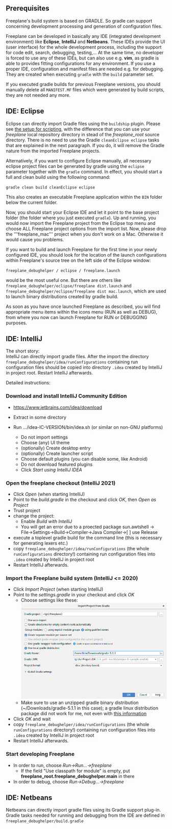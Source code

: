 ## Prerequisites

Freeplane's build system is based on GRADLE. So gradle can support concerning development processing and generation of configuration files.

Freeplane can be developed in basically any IDE (integrated development environment) like **Eclipse**, **IntelliJ** and **Netbeans**. These IDEs provide the UI (user interface) for the whole development process, including the support for code edit, search, debugging, testing,... At the same time, no developer is forced to use any of these IDEs, but can also use e.g. **vim**, as gradle is able to provides fitting configurations for any environment. If you use a proper IDE, configuration and manifest files are needed e.g. for debugging. They are created when executing <code>gradle</code> with the <code>build</code> parameter set. 

If you executed gradle builds for previous Freeplane versions, you should manually delete all <code>MANIFEST.MF</code> files which were generated by build scripts, they are not needed any more.


## IDE: Eclipse

Eclipse can directly import Gradle files using the <code>buildship</code> plugin. Please see [the setup for scripting](../scripting/Scripting_environment_setup.md#how-to-set-up-your-environment-with-the-eclipse-plug-ins-for-gradle), with the difference that you can use your *freeplane* local repository directory in stead of the *freeplane_root* source directory. There is no need to use the Gradle <code>cleanEclipse eclipse</code> tasks that are explained in the next paragraph. If you do, it will remove the Gradle nature from the imported Freeplane projects.

Alternatively, if you want to configure Eclipse manually, all necessary eclipse project files can be generated by gradle using the <code>eclipse</code> parameter together with the <code>gradle</code> command. In effect, you should start a full and clean build using the following command:

`gradle clean build cleanEclipse eclipse`

This also creates an executable Freeplane application within the <code>BIN</code> folder below the current folder.

Now, you should start your Eclipse IDE and let it point to the base project folder (the folder where you just executed <code>gradle</code>). Up and running, you would now import the Freeplane project from the Eclipse top menu and choose ALL Freeplane project options from the import list. Now, please drop the '''freeplane_mac''' project when you don't work on a Mac. Otherwise it would cause you problems.

If you want to build and launch Freeplane for the first time in your newly configured IDE, you should look for the location of the launch configurations within Freeplane's source tree on the left side of the Eclipse window:

`freeplane_debughelper / eclipse / freeplane.launch`

would be the most useful one. But there are others like <code>freeplane_debughelper/eclipse/freeplane dist.launch</code> and <code>freeplane_debughelper/eclipse/freeplane dist mac.launch</code>, which are used to launch binary distributions created by gradle build. 

As soon as you have once launched Freeplane as described, you will find appropriate menu items within the icons menu (RUN as well as DEBUG), from where you now can launch Freeplane for RUN or DEBUGGING purposes.

## IDE: IntelliJ

The short story:<br/>
IntelliJ can directly import gradle files. After the import the directory
<code>freeplane_debughelper/idea/runConfigurations</code> containing run
configuration files should be copied into directory <code>.idea</code>
created by IntelliJ in project root. Restart IntelliJ afterwards.

Detailed instructions:
### Download and install IntelliJ Community Edition

* https://www.jetbrains.com/idea/download
* Extract in some directory
* Run .../idea-IC-VERSION/bin/idea.sh (or similar on non-GNU platforms)

    * Do not import settings
    * Choose (any) UI theme
    * (optionally) Create desktop entry
    * (optionally) Create launcher script
    * Choose default plugins (you can disable some, like Android)
    * Do not download featured plugins
    * Click *Start using IntelliJ IDEA*

### Open the freeplane checkout (IntelliJ 2021)

* Click *Open* (when starting IntelliJ)
* Point to the *build.gradle* in the checkout and click *OK*, then *Open as Project*
* Trust project
* change the project:
    * Enable *Build with IntelliJ*
    * You will get an error due to a proected package sun.awtshell -> <br>File->Settings->Build->Compiler->Java Compiler->[ ] use Release
* execute a toplevel gradle build for the command line (this is necessary for generating lexers etc.)
* copy <code>freeplane_debughelper/idea/runConfigurations</code> (the whole <code>runConfigurations</code> directory!) containing run configuration files into <code>.idea</code> created by IntelliJ in project root
* Restart IntelliJ afterwards.

### Import the Freeplane build system (IntelliJ <= 2020)

* Click *Import Project* (when starting IntelliJ)
* Point to the *settings.gradle* in your checkout and click *OK*
    * Choose settings like these:<br/>![](../images/IntelliJ_import_gradle.png ':size=200')
    * Make sure to use an unzipped gradle binary distribution (~/Downloads/gradle-5.1.1 in this case); a gradle linux distribution package did not work for me, not even with [this information](https://stackoverflow.com/questions/18495474/how-to-define-gradles-home-in-idea)
* Click *OK* and wait
* copy <code>freeplane_debughelper/idea/runConfigurations</code> (the whole <code>runConfigurations</code> directory!) containing run configuration files into <code>.idea</code> created by IntelliJ in project root
* Restart IntelliJ afterwards.

### Start developing Freeplane

* In order to run, choose *Run->Run...->freeplane*
    * If the field "Use classpath for module" is empty, put **freeplane_root.freeplane_debughelper.main** in there
* In order to debug, choose *Run->Debug...->freeplane*

## IDE: Netbeans

Netbeans can directly import gradle files using its Gradle support plug-in.
Gradle tasks needed for running and debugging from the IDE are defined in <code>freeplane_debughelper/build.gradle</code>  

<!-- ({Category:Coding}) -->

